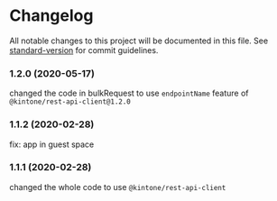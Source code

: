 # Changelog

All notable changes to this project will be documented in this file. See [standard-version](https://github.com/conventional-changelog/standard-version) for commit guidelines.

### 1.2.0 (2020-05-17)

changed the code in bulkRequest to use `endpointName` feature of `@kintone/rest-api-client@1.2.0`

### 1.1.2 (2020-02-28)

fix: app in guest space

### 1.1.1 (2020-02-28)

changed the whole code to use `@kintone/rest-api-client`
